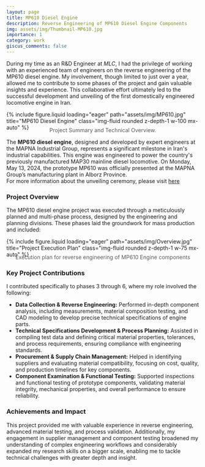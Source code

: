 ```yaml
---
layout: page
title: MP610 Diesel Engine
description: Reverse Engineering of MP610 Diesel Engine Components
img: assets/img/Thumbnail-MP610.jpg
importance: 1
category: work
giscus_comments: false
---
```


During my time as an R&D Engineer at *MLC*, I had the privilege of working with an experienced team of engineers on the reverse engineering of the MP610 diesel engine. My involvement, though limited to just over a year, allowed me to contribute to some phases of the project and gain valuable insights and experience. This collaborative effort ultimately led to the successful development and unveiling of the first domestically engineered locomotive engine in Iran.<br>

<div class="row">
    <div class="col-sm mt-3 mt-md-0 text-center">
        {% include figure.liquid loading="eager" path="assets/img/MP610.jpg" title="MP610 Diesel Engine"
        class="img-fluid rounded z-depth-1 w-100 mx-auto" %}
    </div>
</div>
<div class="caption">
    Project Summary and Technical Overview.
</div>
<style>
  .caption {
      margin-top: -10px; /* Adjust this value to control the gap */
      font-size: 14px; /* Optional: to customize the font size */
      color: #565B5F; /* Change this to any color you'd like (e.g., hex code, rgb, or named color) */
      text-align: center; /* Optional: Center the caption */
  }
</style>

The **MP610 diesel engine**, designed and developed by expert engineers at the MAPNA Industrial Group, represents a significant milestone in Iran's industrial capabilities. This engine was engineered to power the country's previously manufactured MAP30 mainline diesel locomotive. On Monday, May 13, 2024, the prototype MP610 was officially presented at the MAPNA Group’s manufacturing plant in Alborz Province. <br>
For more information about the unveiling ceremony, please visit [here](https://mapnagroup.com/38144/mapna-group-unveils-map30-freight-locomotive-mp610-diesel-engine/?lang=en)

### Project Overview
The MP610 diesel engine project was executed through a meticulously planned and multi-phase process, designed by the engineering and planning divisions. These phases laid the groundwork for mass production and included:

<div class="row">
    <div class="col-sm mt-3 mt-md-0 text-center">
        {% include figure.liquid loading="eager" path="assets/img/Overview.jpg" title="Project Execution Plan"
        class="img-fluid rounded z-depth-1 w-75 mx-auto" %}
    </div>
</div>
<div class="caption">
    Execution plan for reverse engineering of MP610 Engine components
</div>

### Key Project Contributions
I contributed specifically to phases 3 through 6, where my role involved the following:<br>

- **Data Collection & Reverse Engineering:** Performed in-depth component analysis, including measurements, material composition testing, and CAD modeling to develop precise technical specifications of engine parts.
- **Technical Specifications Development & Process Planning:** Assisted in compiling test data and defining critical material properties, tolerances, and process requirements, ensuring compliance with engineering standards.
- **Procurement & Supply Chain Management:** Helped in identifying suppliers and evaluating material compatibility, focusing on cost, quality, and production timelines for key components.
- **Component Examination & Functional Testing:** Supported inspections and functional testing of prototype components, validating material integrity, mechanical properties, and overall performance to ensure reliability.

### Achievements and Impact
This project provided me with valuable experience in reverse engineering, advanced material testing, and process validation. Additionally, my engagement in supplier management and component testing broadened my understanding of complex engineering workflows and considerably expanded my research skills on a bigger scale, enabling me to tackle technical challenges with greater depth and insight.
